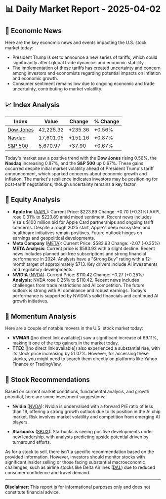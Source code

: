 # 📊 Daily Market Report - 2025-04-02

## 📰 Economic News

Here are the key economic news and events impacting the U.S. stock market today:

 
* President Trump is set to announce a new series of tariffs, which could significantly affect global trade dynamics and economic stability.
* The implementation of these tariffs has created uncertainty and concern among investors and economists regarding potential impacts on inflation and economic growth.
* Consumer sentiment remains low due to ongoing economic and trade uncertainty, contributing to market volatility.

## 📈 Index Analysis

| Index | Value | Change | % Change |
|-------|--------|---------|-----------|
| [Dow Jones](https://finance.yahoo.com/quote/%5EDJI) | 42,225.32 | +235.36 | +0.56% |
| [Nasdaq](https://finance.yahoo.com/quote/%5EIXIC) | 17,601.05 | +151.16 | +0.87% |
| [S&P 500](https://finance.yahoo.com/quote/%5EGSPC) | 5,670.97 | +37.90 | +0.67% |

Today's market saw a positive trend with the **Dow Jones** rising 0.56%, the **Nasdaq** increasing 0.87%, and the **S&P 500** up 0.67%. These gains occurred despite initial market volatility ahead of President Trump's tariff announcement, which sparked concerns about economic growth and inflation. The market's resilience indicates investors may be positioning for post-tariff negotiations, though uncertainty remains a key factor.

## 💼 Equity Analysis

- **Apple Inc** ([AAPL](https://finance.yahoo.com/quote/AAPL)): Current Price: $223.89
Change: +0.70 (+0.31%)
AAPL rose 0.31% to $223.89 amid mixed sentiment. Recent news includes Visa's $100 million bid for Apple Card partnerships and ongoing tariff concerns. Despite a rough 2025 start, Apple's deep ecosystem and healthcare initiatives remain positives. Future outlook hinges on earnings and geopolitical developments.
- **Meta Company** ([META](https://finance.yahoo.com/quote/META)): Current Price: $583.93
Change: -2.07 (-0.35%)
**META Analysis**: Current price is $583.93 with a slight decline. Recent news includes planned ad-free subscriptions and strong financial performance in 2024. Analysts have a "Strong Buy" rating with a 12-month target of approximately $713. Key drivers include AI investments and regulatory developments.
- **NVIDIA** ([NVDA](https://finance.yahoo.com/quote/NVDA)): Current Price: $110.42
Change: +0.27 (+0.25%)
**Analysis**: NVDA rose 0.25% to $110.42. Recent news includes challenges from trade restrictions and AI competition. The future outlook is strong with AI dominance and robust earnings. Today's performance is supported by NVIDIA's solid financials and continued AI growth initiatives.

## 🚀 Momentum Analysis

Here are a couple of notable movers in the U.S. stock market today:

- **VVMAR** ([no direct link available]) saw a significant increase of 69.11%, making it one of the top gainers in the market today.
- **TTEC** ([no direct link available]) also experienced a substantial rise, with its stock price increasing by 51.07%. However, for accessing these stocks, you might need to search them directly on platforms like Yahoo Finance or TradingView.

## 🎯 Stock Recommendations

Based on current market conditions, fundamental analysis, and growth potential, here are some investment suggestions:

- **Nvidia** ([NVDA](https://finance.yahoo.com/quote/NVDA)): Nvidia is undervalued with a forward P/E ratio of less than 19, offering a strong growth outlook due to its position in the AI chip market. Risk involves market volatility and competition from emerging AI players.

- **Starbucks** ([SBUX](https://finance.yahoo.com/quote/SBUX)): Starbucks is seeing positive developments under new leadership, with analysts predicting upside potential driven by turnaround efforts.

As for a stock to sell, there isn't a specific recommendation based on the provided information. However, investors should monitor stocks with significant insider selling or those facing substantial macroeconomic challenges, such as airline stocks like Delta Airlines ([DAL](https://finance.yahoo.com/quote/DAL)) due to reduced consumer confidence and travel demand.

---
**Disclaimer:** This report is for informational purposes only and does not constitute financial advice.